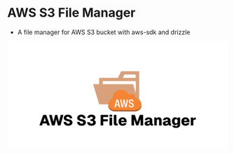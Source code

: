 # AWS S3 File Manager

- A file manager for AWS S3 bucket with aws-sdk and drizzle

![AWS S3 File Manager](home.png "AWS S3 File Manager")

